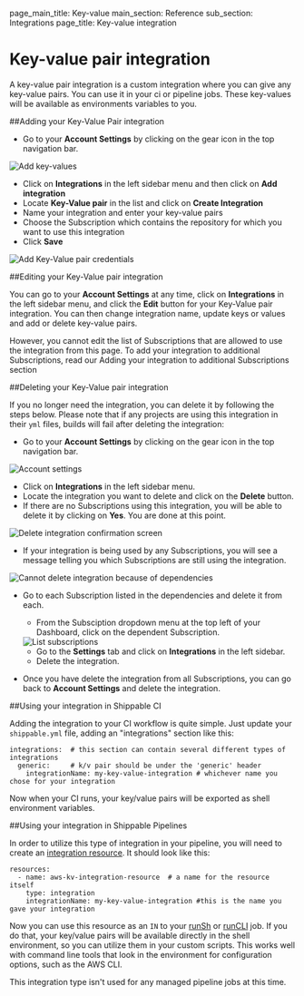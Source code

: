 page_main_title: Key-value
main_section: Reference
sub_section: Integrations
page_title: Key-value integration

# Key-value pair integration

A key-value pair integration is a custom integration where you can give any key-value pairs. You can use it in your ci or pipeline jobs. These key-values will be available as environments variables to you.

##Adding your Key-Value Pair integration

-  Go to your **Account Settings** by clicking on the gear icon in the top navigation bar.

<img src="../../images/reference/integrations/account-settings.png" alt="Add key-values">

-  Click on **Integrations** in the left sidebar menu and then click on **Add integration**
-  Locate **Key-Value pair** in the list and click on **Create Integration**
-  Name your integration and enter your key-value pairs
-  Choose the Subscription which contains the repository for which you want to use this integration
-  Click **Save**

<img src="../../images/reference/integrations/key-value-integration.png" alt="Add Key-Value pair credentials">

##Editing your Key-Value pair integration

You can go to your **Account Settings** at any time, click on **Integrations** in the left sidebar menu, and click the **Edit** button for your Key-Value pair integration. You can then change integration name,  update keys or values and add or delete key-value pairs.

However, you cannot edit the list of Subscriptions that are allowed to use the integration from this page. To add your integration to additional Subscriptions, read our Adding your integration to additional Subscriptions section

##Deleting your Key-Value pair integration

If you no longer need the integration, you can delete it by following the steps below. Please note that if any projects are using this integration in their `yml` files, builds will fail after deleting the integration:

-  Go to your **Account Settings** by clicking on the gear icon in the top navigation bar.

<img src="../../images/reference/integrations/account-settings.png" alt="Account settings">

-  Click on **Integrations** in the left sidebar menu.
- Locate the integration you want to delete and click on the **Delete** button.
- If there are no Subscriptions using this integration, you will be able to delete it by clicking on **Yes**. You are done at this point.

<img src="../../images/reference/integrations/confirm-delete-integration.png" alt="Delete integration confirmation screen">

- If your integration is being used by any Subscriptions, you will see a message telling you which Subscriptions are still using the integration.

<img src="../../images/reference/integrations/cannot-delete-integration.png" alt="Cannot delete integration because of dependencies">

- Go to each Subscription listed in the dependencies and delete it from each.
    - From the Subsciption dropdown menu at the top left of your Dashboard, click on the dependent Subscription.

    <img src="../../images/reference/integrations/list-subscriptions.png" alt="List subscriptions">

    - Go to the **Settings** tab and click on **Integrations** in the left sidebar.
    - Delete the integration.
- Once you have delete the integration from all Subscriptions, you can go back to **Account Settings** and delete the integration.

##Using your integration in Shippable CI

Adding the integration to your CI workflow is quite simple.  Just update your `shippable.yml` file, adding an "integrations" section like this:
```
integrations:  # this section can contain several different types of integrations
  generic:     # k/v pair should be under the 'generic' header
    integrationName: my-key-value-integration # whichever name you chose for your integration
```

Now when your CI runs, your key/value pairs will be exported as shell environment variables.

##Using your integration in Shippable Pipelines

In order to utilize this type of integration in your pipeline, you will need to create an [integration resource](../reference/resource-integration).  It should look like this:

```
resources:
  - name: aws-kv-integration-resource  # a name for the resource itself
    type: integration
    integrationName: my-key-value-integration #this is the name you gave your integration

```

Now you can use this resource as an `IN` to your [runSh](../reference/job-runsh) or [runCLI](../reference/job-runcli) job.  If you do that, your key/value pairs will be available directly in the shell environment, so you can utilize them in your custom scripts.  This works well with command line tools that look in the environment for configuration options, such as the AWS CLI.

This integration type isn't used for any managed pipeline jobs at this time.
